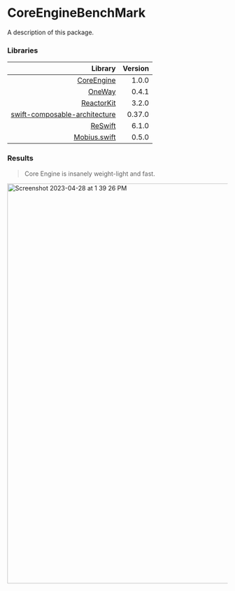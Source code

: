 # CoreEngineBenchMark

A description of this package.
### Libraries

|Library|Version|
|-------:|--------------:|
|[CoreEngine](https://github.com/sobabear/CoreEngine)|1.0.0|
|[OneWay](https://github.com/DevYeom/OneWay)|0.4.1|
|[ReactorKit](https://github.com/ReactorKit/ReactorKit)|3.2.0|
|[swift-composable-architecture](https://github.com/pointfreeco/swift-composable-architecture)|0.37.0|
|[ReSwift](https://github.com/ReSwift/ReSwift)|6.1.0|
|[Mobius.swift](https://github.com/spotify/Mobius.swift)|0.5.0|


### Results

> Core Engine is insanely weight-light and fast.
<img width="914" alt="Screenshot 2023-04-28 at 1 39 26 PM" src="https://user-images.githubusercontent.com/47838132/235056189-d07c0022-9d41-41a4-9564-9489e7619a17.png">

